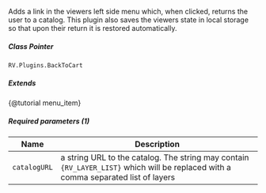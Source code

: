 Adds a link in the viewers left side menu which, when clicked, returns the user to a catalog. This plugin also saves the viewers state in local storage so that upon their return it is restored automatically.

##### Class Pointer
`RV.Plugins.BackToCart`

##### Extends
{@tutorial menu_item}

##### Required parameters (1)
| Name | Description |
|--------|---|
| `catalogURL` | a string URL to the catalog. The string may contain `{RV_LAYER_LIST}` which will be replaced with a comma separated list of layers |